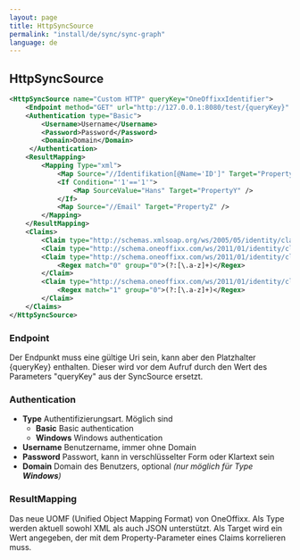 ```yaml
---
layout: page
title: HttpSyncSource
permalink: "install/de/sync/sync-graph"
language: de
---
```


## HttpSyncSource

```xml
<HttpSyncSource name="Custom HTTP" queryKey="OneOffixxIdentifier">
	<Endpoint method="GET" url="http://127.0.0.1:8080/test/{queryKey}" />
	<Authentication type="Basic">
		<Username>Username</Username>
		<Password>Password</Password>
		<Domain>Domain</Domain>
	 </Authentication>   
	<ResultMapping>
		<Mapping Type="xml">
			<Map Source="//Identifikation[@Name='ID']" Target="PropertyX" />
			<If Condition="'1'=='1'">
				<Map SourceValue="Hans" Target="PropertyY" />
			</If>
			<Map Source="//Email" Target="PropertyZ" />
		</Mapping>
	</ResultMapping>
	<Claims>
		<Claim type="http://schemas.xmlsoap.org/ws/2005/05/identity/claims/name" property="PropertyX" />
		<Claim type="http://schema.oneoffixx.com/ws/2011/01/identity/claims/displayName" property="PropertyY" />
		<Claim type="http://schema.oneoffixx.com/ws/2011/01/identity/claims/title" property="PropertyZ">
			<Regex match="0" group="0">(?:[\.a-z]+)</Regex>
		</Claim>
		<Claim type="http://schema.oneoffixx.com/ws/2011/01/identity/claims/domain" property="PropertyZ">
			<Regex match="1" group="0">(?:[\.a-z]+)</Regex>
		</Claim>
	</Claims>
</HttpSyncSource>
```

### Endpoint

Der Endpunkt muss eine gültige Uri sein, kann aber den Platzhalter {queryKey} enthalten. Dieser wird vor dem Aufruf durch den Wert des Parameters "queryKey" aus der SyncSource ersetzt.

### Authentication

* **Type** Authentifizierungsart. Möglich sind
	* **Basic** Basic authentication
	* **Windows** Windows authentication
* **Username** Benutzername, immer ohne Domain
* **Password** Passwort, kann in verschlüsselter Form oder Klartext sein
* **Domain** Domain des Benutzers, optional *(nur möglich für Type **Windows**)*


### ResultMapping

Das neue UOMF (Unified Object Mapping Format) von OneOffixx. Als Type werden aktuell sowohl XML als auch JSON unterstützt. Als Target wird ein Wert angegeben, der mit dem Property-Parameter eines Claims korrelieren muss.